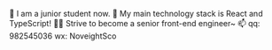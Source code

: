 🔭 I am a junior student now.
🌱 My main technology stack is React and TypeScript!
👨‍💻 Strive to become a senior front-end engineer~
📫 qq: 982545036 wx: NoveightSco

